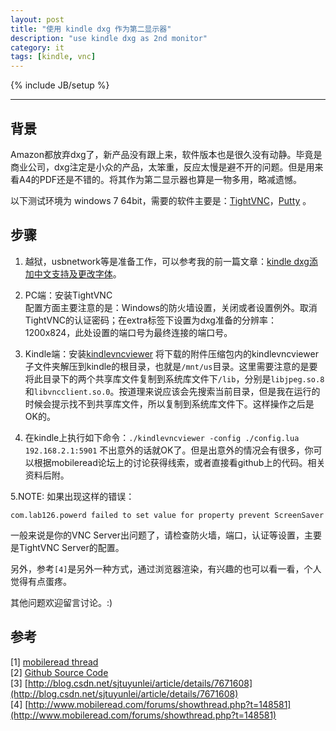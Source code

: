 ```yaml
---
layout: post
title: "使用 kindle dxg 作为第二显示器"
description: "use kindle dxg as 2nd monitor"
category: it
tags: [kindle, vnc]
---
```

{% include JB/setup %}

-----

## 背景

Amazon都放弃dxg了，新产品没有跟上来，软件版本也是很久没有动静。毕竟是商业公司，dxg注定是小众的产品，太笨重，反应太慢是避不开的问题。但是用来看A4的PDF还是不错的。将其作为第二显示器也算是一物多用，略减遗憾。

以下测试环境为 windows 7 64bit，需要的软件主要是：[TightVNC](http://www.tightvnc.com/)，[Putty](http://www.putty.org/) 。

## 步骤

1. 越狱，usbnetwork等是准备工作，可以参考我的前一篇文章：[kindle dxg添加中文支持及更改字体](http://www.wogong.net/it/2012/08/22/kindle-dxg-chinese-fonts-support/)。

2. PC端：安装TightVNC  
   配置方面主要注意的是：Windows的防火墙设置，关闭或者设置例外。取消TightVNC的认证密码；在extra标签下设置为dxg准备的分辨率：1200x824，此处设置的端口号为最终连接的端口号。

3. Kindle端：安装[kindlevncviewer](http://www.mobileread.com/forums/showthread.php?t=150434)
将下载的附件压缩包内的kindlevncviewer子文件夹解压到kindle的根目录，也就是`/mnt/us`目录。这里需要注意的是要将此目录下的两个共享库文件复制到系统库文件下`/lib`，分别是`libjpeg.so.8`和`libvncclient.so.0`。按道理来说应该会先搜索当前目录，但是我在运行的时候会提示找不到共享库文件，所以复制到系统库文件下。这样操作之后是OK的。

4. 在kindle上执行如下命令：`./kindlevncviewer -config ./config.lua 192.168.2.1:5901`
不出意外的话就OK了。但是出意外的情况会有很多，你可以根据mobileread论坛上的讨论获得线索，或者直接看github上的代码。相关资料后附。

5.NOTE:
如果出现这样的错误：

    com.lab126.powerd failed to set value for property prevent ScreenSaver

一般来说是你的VNC Server出问题了，请检查防火墙，端口，认证等设置，主要是TightVNC Server的配置。

另外，参考`[4]`是另外一种方式，通过浏览器渲染，有兴趣的也可以看一看，个人觉得有点蛋疼。

其他问题欢迎留言讨论。:)

## 参考

[1] [mobileread thread](http://www.mobileread.com/forums/showthread.php?t=150434)  
[2] [Github Source Code](https://github.com/hwhw/kindlevncviewer)  
[3] [http://blog.csdn.net/sjtuyunlei/article/details/7671608](http://blog.csdn.net/sjtuyunlei/article/details/7671608)   
[4] [http://www.mobileread.com/forums/showthread.php?t=148581](http://www.mobileread.com/forums/showthread.php?t=148581)